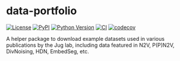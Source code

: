# data-portfolio

[![License](https://img.shields.io/pypi/l/data-portfolio.svg?color=green)](https://github.com/jdeschamps/data-portfolio/raw/main/LICENSE)
[![PyPI](https://img.shields.io/pypi/v/data-portfolio.svg?color=green)](https://pypi.org/project/data-portfolio)
[![Python Version](https://img.shields.io/pypi/pyversions/data-portfolio.svg?color=green)](https://python.org)
[![CI](https://github.com/jdeschamps/data-portfolio/actions/workflows/ci.yml/badge.svg)](https://github.com/jdeschamps/data-portfolio/actions/workflows/ci.yml)
[![codecov](https://codecov.io/gh/jdeschamps/data-portfolio/branch/main/graph/badge.svg)](https://codecov.io/gh/jdeschamps/data-portfolio)

A helper package to download example datasets used in various publications by the Jug lab, including data featured in N2V, P(P)N2V, DivNoising, HDN, EmbedSeg, etc.
